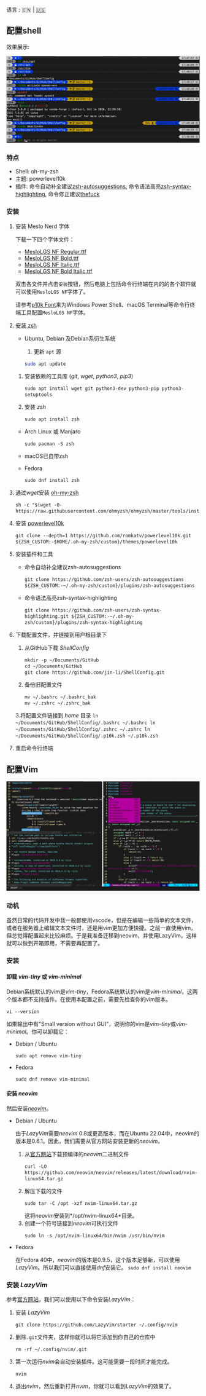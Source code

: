 语言 : 🇨🇳 | [🇺🇸](./README.md)

## 配置shell

效果展示:

![Shell Appearence](./figs/shell_appearence.JPG)

### 特点

- Shell: oh-my-zsh
- 主题: powerlevel10k
- 插件: 命令自动补全建议[zsh-autosuggestions](https://github.com/zsh-users/zsh-autosuggestions), 命令语法高亮[zsh-syntax-highlighting](https://github.com/zsh-users/zsh-syntax-highlighting), 命令修正建议[thefuck](https://github.com/nvbn/thefuck)

### 安装

1. 安装 Meslo Nerd 字体
   
   下载一下四个字体文件：

    - [MesloLGS NF Regular.ttf](https://github.com/romkatv/powerlevel10k-media/raw/master/MesloLGS%20NF%20Regular.ttf)
    - [MesloLGS NF Bold.ttf](https://github.com/romkatv/powerlevel10k-media/raw/master/MesloLGS%20NF%20Bold.ttf)
    - [MesloLGS NF Italic.ttf](https://github.com/romkatv/powerlevel10k-media/raw/master/MesloLGS%20NF%20Italic.ttf)
    - [MesloLGS NF Bold Italic.ttf](https://github.com/romkatv/powerlevel10k-media/raw/master/MesloLGS%20NF%20Bold%20Italic.ttf)

    双击各文件并点击`安装`按钮，然后电脑上包括命令行终端在内的的各个软件就可以使用`MesloLGS NF`字体了。

    请参考[p10k Font](https://github.com/romkatv/powerlevel10k#Fonts)来为Windows Power Shell、macOS Terminal等命令行终端工具配置`MesloLGS NF`字体。


1. [安装 zsh](https://github.com/ohmyzsh/ohmyzsh/wiki/Installing-ZSH)
    
    - Ubuntu, Debian 及Debian系衍生系统
    
      1. 更新 `apt` 源
      ```bash
      sudo apt update
      ```

     1. 安装依赖的工具库 (*git*, *wget*, *python3*, *pip3*)
        
         ```
         sudo apt install wget git python3-dev python3-pip python3-setuptools
         ```
    
     1. 安装 *zsh*
        ```
        sudo apt install zsh
        ```

    - Arch Linux 或 Manjaro
        ```
        sudo pacman -S zsh
        ```
    
    - macOS已自带zsh

    - Fedora
        ```
        sudo dnf install zsh
        ```

1. 通过*wget*安装 [oh-my-zsh](https://github.com/ohmyzsh/ohmyzsh)
    
    ```
    sh -c "$(wget -O- https://raw.githubusercontent.com/ohmyzsh/ohmyzsh/master/tools/install.sh)"
    ```

1. 安装 [powerlevel10k](https://github.com/romkatv/powerlevel10k#oh-my-zsh)
   
    ```
    git clone --depth=1 https://github.com/romkatv/powerlevel10k.git ${ZSH_CUSTOM:-$HOME/.oh-my-zsh/custom}/themes/powerlevel10k
    ```

1. 安装插件和工具
   
    - 命令自动补全建议zsh-autosuggestions
        ```
        git clone https://github.com/zsh-users/zsh-autosuggestions ${ZSH_CUSTOM:-~/.oh-my-zsh/custom}/plugins/zsh-autosuggestions
        ```
    - 命令语法高亮zsh-syntax-highlighting
        ```
        git clone https://github.com/zsh-users/zsh-syntax-highlighting.git ${ZSH_CUSTOM:-~/.oh-my-zsh/custom}/plugins/zsh-syntax-highlighting
        ```

1. 下载配置文件，并链接到用户根目录下
    
    1. 从GitHub下载 *ShellConfig*
        ```
        mkdir -p ~/Documents/GitHub
        cd ~/Documents/GitHub
        git clone https://github.com/jin-li/ShellConfig.git 
        ```
    2. 备份旧配置文件
        ```
        mv ~/.bashrc ~/.bashrc_bak
        mv ~/.zshrc ~/.zshrc_bak
        ```
    3.将配置文件链接到 *home* 目录
        ```
        ln ~/Documents/GitHub/ShellConfig/.bashrc ~/.bashrc
        ln ~/Documents/GitHub/ShellConfig/.zshrc ~/.zshrc
        ln ~/Documents/GitHub/ShellConfig/.p10k.zsh ~/.p10k.zsh
        ```

1.  重启命令行终端

## 配置Vim

![Vim Appearance](./figs/vim_appearence.JPG)

### 动机

虽然日常的代码开发中我一般都使用vscode，但是在编辑一些简单的文本文件，或者在服务器上编辑文本文件时，还是用vim更加方便快捷。之前一直使用vim，但总觉得配置起来比较麻烦。于是我准备迁移到neovim，并使用LazyVim，这样就可以做到开箱即用，不需要再配置了。

### 安装

#### 卸载 *vim-tiny* 或 *vim-minimal*

Debian系统默认的vim是*vim-tiny*，Fedora系统默认的vim是*vim-minimal*，这两个版本都不支持插件。在使用本配置之前，需要先检查你的vim版本。

```
vi --version
```

如果输出中有"Small version without GUI"，说明你的vim是*vim-tiny*或*vim-minimal*。你可以卸载它：

- Debian / Ubuntu
    ```
    sudo apt remove vim-tiny
    ```
- Fedora
    ```
    sudo dnf remove vim-minimal
    ```

#### 安装 *neovim*

然后安装[*neovim*](https://neovim.io/)。

- Debian / Ubuntu
  
  由于*LazyVim*需要*neovim* 0.8或更高版本，而在Ubuntu 22.04中，neovim的版本是0.6.1。因此，我们需要从官方网站安装更新的*neovim*。

    1. 从[官方网站](https://github.com/neovim/neovim/releases)下载预编译的*neovim*二进制文件
        ```
        curl -LO https://github.com/neovim/neovim/releases/latest/download/nvim-linux64.tar.gz
        ```
    2. 解压下载的文件
        ```
        sudo tar -C /opt -xzf nvim-linux64.tar.gz
        ```
        这将*neovim*安装到*/opt/nvim-linux64*目录。
    3. 创建一个符号链接到*neovim*可执行文件
        ```
        sudo ln -s /opt/nvim-linux64/bin/nvim /usr/bin/nvim
        ```
- Fedora
    
    在Fedora 40中，*neovim*的版本是0.9.5，这个版本足够新，可以使用*LazyVim*。所以我们可以直接使用*dnf*安装它。
        ```
        sudo dnf install neovim
        ```

### 安装 *LazyVim*

参考[官方网站](https://www.lazyvim.org/installation)，我们可以使用以下命令安装*LazyVim*：   

1. 安装 *LazyVim*
    ```
    git clone https://github.com/LazyVim/starter ~/.config/nvim
    ```
2. 删除`.git`文件夹，这样你就可以将它添加到你自己的仓库中
    ```
    rm -rf ~/.config/nvim/.git
    ```
3. 第一次运行*nvim*会自动安装插件。这可能需要一段时间才能完成。
    ```
    nvim
    ```
4. 退出*nvim*，然后重新打开*nvim*，你就可以看到*LazyVim*的效果了。